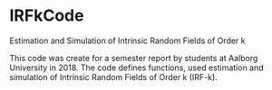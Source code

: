 # IRFkCode
Estimation and Simulation of Intrinsic Random Fields of Order k

This code was create for a semester report by students at Aalborg University in 2018. The code defines functions, used estimation and simulation of Intrinsic Random Fields of Order k (IRF-k). 
